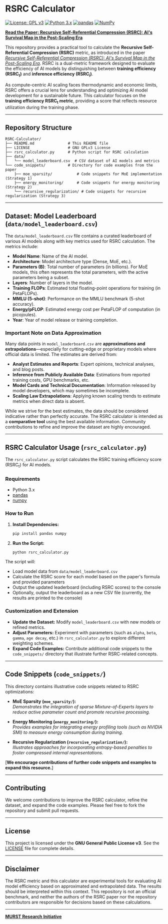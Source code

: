 # RSRC Calculator

[![License: GPL v3](https://img.shields.io/badge/License-GPLv3-blue.svg)](https://www.gnu.org/licenses/gpl-3.0)
[![Python 3.x](https://img.shields.io/badge/python-3.x-blue.svg)](https://www.python.org/downloads/)
[![pandas](https://img.shields.io/badge/pandas-%23150458.svg?style=for-the-badge&logo=pandas&logoColor=white)](https://pandas.pydata.org/)
[![NumPy](https://img.shields.io/badge/numpy-%23013243.svg?style=for-the-badge&logo=numpy&logoColor=white)](https://numpy.org/)


[**Read the Paper: Recursive Self-Referential Compression (RSRC): AI's Survival Map in the Post-Scaling Era**](LINK_TO_YOUR_PAPER_HERE)

This repository provides a practical tool to calculate the **Recursive Self-Referential Compression (RSRC)** metric, as introduced in the paper [*Recursive Self-Referential Compression (RSRC): AI's Survival Map in the Post-Scaling Era*](LINK_TO_YOUR_PAPER_HERE). RSRC is a dual-metric framework designed to evaluate the efficiency of AI models by distinguishing between **training efficiency (RSRC<sub>t</sub>)** and **inference efficiency (RSRC<sub>i</sub>)**.

As compute-centric AI scaling faces thermodynamic and economic limits, RSRC offers a crucial lens for understanding and optimizing AI model development for a sustainable future. This calculator focuses on the **training efficiency RSRC<sub>t</sub> metric**, providing a score that reflects resource utilization during the training phase.

---

## Repository Structure

```plaintext
RSRC-Calculator/
├── README.md               # This README file
├── LICENSE                 # GNU GPLv3 License
├── rsrc_calculator.py      # Python script for RSRC calculation
├── data/                  
│   └── model_leaderboard.csv  # CSV dataset of AI models and metrics
└── code_snippets/          # Directory for code examples from the paper
    ├── moe_sparsity/           # Code snippets for MoE implementation (Strategy 1)
    ├── energy_monitoring/      # Code snippets for energy monitoring (Strategy 2)
    └── recursive_regularization/ # Code snippets for recursive regularization (Strategy 3)
```

---

## Dataset: Model Leaderboard (`data/model_leaderboard.csv`)

The `data/model_leaderboard.csv` file contains a curated leaderboard of various AI models along with key metrics used for RSRC calculation. The metrics include:

- **Model Name**: Name of the AI model.
- **Architecture**: Model architecture type (Dense, MoE, etc.).
- **Parameters (B)**: Total number of parameters (in billions). For MoE models, this often represents the total parameters, with the active parameters being a subset.
- **Layers**: Number of layers in the model.
- **Training FLOPs**: Estimated total floating-point operations for training (in PetaFLOPs).
- **MMLU (5-shot)**: Performance on the MMLU benchmark (5-shot accuracy).
- **Energy/pFLOP**: Estimated energy cost per PetaFLOP of computation (in picojoules).
- **Year**: Year of model release or training completion.

### Important Note on Data Approximation

Many data points in `model_leaderboard.csv` are **approximations and extrapolations**—especially for cutting-edge or proprietary models where official data is limited. The estimates are derived from:

- **Analyst Estimates and Reports**: Expert opinions, technical analyses, and blog posts.
- **Inference from Publicly Available Data**: Estimations from reported training costs, GPU benchmarks, etc.
- **Model Cards and Technical Documentation**: Information released by model developers, which may sometimes be incomplete.
- **Scaling Law Extrapolations**: Applying known scaling trends to estimate metrics when direct data is absent.

While we strive for the best estimates, the data should be considered indicative rather than perfectly accurate. The RSRC calculator is intended as a **comparative tool** using the best available information. Community contributions to refine and improve the dataset are highly encouraged.

---

## RSRC Calculator Usage (`rsrc_calculator.py`)

The `rsrc_calculator.py` script calculates the RSRC training efficiency score (RSRC<sub>t</sub>) for AI models.

### Requirements

- Python 3.x
- [pandas](https://pandas.pydata.org/)
- [numpy](https://numpy.org/)

### How to Run

1. **Install Dependencies:**

    ```bash
    pip install pandas numpy
    ```

2. **Run the Script:**

    ```bash
    python rsrc_calculator.py
    ```

The script will:

- Load model data from `data/model_leaderboard.csv`
- Calculate the RSRC score for each model based on the paper's formula and provided parameters
- Output the updated leaderboard (including RSRC scores) to the console
- Optionally, output the leaderboard as a new CSV file (currently, the results are printed to the console)

### Customization and Extension

- **Update the Dataset:** Modify `model_leaderboard.csv` with new models or refined metrics.
- **Adjust Parameters:** Experiment with parameters (such as `alpha`, `beta`, `gamma`, `age decay`, etc.) in `rsrc_calculator.py` to explore different weighting schemes.
- **Expand Code Examples:** Contribute additional code snippets to the `code_snippets/` directory that illustrate further RSRC-related concepts.

---

## Code Snippets (`code_snippets/`)

This directory contains illustrative code snippets related to RSRC optimizations:

- **MoE Sparsity (`moe_sparsity/`):**  
  *Demonstrates the integration of sparse Mixture-of-Experts layers to reduce active parameter count and promote recursive processing.*

- **Energy Monitoring (`energy_monitoring/`):**  
  *Provides examples for integrating energy profiling tools (such as NVIDIA SMI) to measure energy consumption during training.*

- **Recursive Regularization (`recursive_regularization/`):**  
  *Illustrates approaches for incorporating entropy-based penalties to foster compressed internal representations.*

[**We encourage contributions of further code snippets and examples to expand this resource.**]

---

## Contributing

We welcome contributions to improve the RSRC calculator, refine the dataset, and expand the code examples. Please feel free to fork the repository and submit pull requests.

---

## License

This project is licensed under the **GNU General Public License v3**. See the [LICENSE](./LICENSE) file for complete details.

---

## Disclaimer

The RSRC metric and this calculator are experimental tools for evaluating AI model efficiency based on approximated and extrapolated data. The results should be interpreted within this context. This repository is not an official benchmark, and neither the authors of the RSRC paper nor the repository contributors are responsible for decisions based on these calculations.

---

[**MURST Research Initiative**](https://murst.org/)

